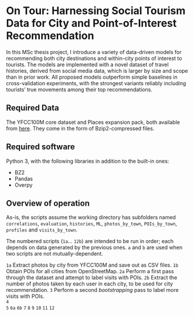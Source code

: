 # 	On Tour: Harnessing Social Tourism Data for City and Point-of-Interest Recommendation
In this MSc thesis project, I introduce a variety of data-driven models for recommending both city destinations and within-city points of interest to tourists. The models are implemented with a novel dataset of travel histories, derived from social media data, which is larger by size and scope than in prior work. All proposed models outperform simple baselines in cross-validation experiments, with the strongest variants reliably including tourists’ true movements among their top recommendations. 

## Required Data
The YFCC100M core dataset and Places expansion pack, both available from [here](https://multimediacommons.wordpress.com/yfcc100m-core-dataset/). They come in the form of Bzip2-compressed files.

## Required software
Python 3, with the following libraries in addition to the built-in ones: 
* BZ2
* Pandas
* Overpy

## Overview of operation

As-is, the scripts assume the working directory has subfolders named `correlations`, `evaluation`, `histories`, `ML`, `photos_by_town`, `POIs_by_town`, `profiles` and `visits_by_town`.

The numbered scripts (`1a`... `12b`) are intended to be run in order; each depends on data generated by the previous ones. `a` and `b` are used when two scripts are not mutually-dependent.

`1a` Extract photos by city from YFCC100M and save out as CSV files.
`1b` Obtain POIs for all cities from OpenStreetMap.
`2a` Perform a first pass through the dataset and attempt to label visits with POIs.
`2b` Extract the number of photos taken by each user in each city, to be used for city recommendation.
`3`  Perform a second *bootstrapping* pass to label more visits with POIs.    
`4`  
`5`
`6a` 
`6b`
`7`
`8`
`9`
`10`
`11`
`12`
